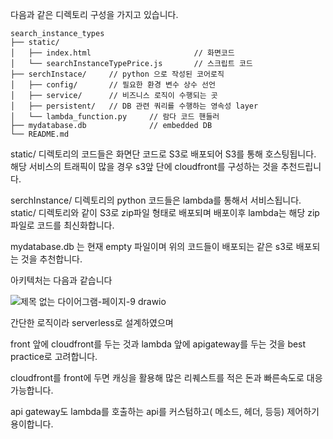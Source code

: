 다음과 같은 디렉토리 구성을 가지고 있습니다.
```
search_instance_types
├── static/
│   ├── index.html                       // 화면코드
│   └── searchInstanceTypePrice.js       // 스크립트 코드
├── serchInstace/     // python 으로 작성된 코어로직
│   ├── config/       // 필요한 환경 변수 상수 선언
│   ├── service/      // 비즈니스 로직이 수행되는 곳
│   ├── persistent/   // DB 관련 쿼리를 수행하는 영속성 layer
│   └── lambda_function.py     // 람다 코드 핸들러
├── mydatabase.db              // embedded DB
└── README.md
```

static/ 디렉토리의 코드들은 화면단 코드로 S3로 배포되어 S3를 통해 호스팅됩니다. 해당 서비스의 트래픽이 많을 경우 s3앞 단에 cloudfront를 구성하는 것을 추천드립니다.

serchInstance/ 디렉토리의 python 코드들은 lambda를 통해서 서비스됩니다. static/ 디렉토리와 같이 S3로 zip파일 형태로 배포되며 배포이후 lambda는 해당 zip파일로 코드를 최신화합니다.

mydatabase.db 는 현재 empty 파일이며 위의 코드들이 배포되는 같은 s3로 배포되는 것을 추천합니다.

아키텍처는 다음과 같습니다

![제목 없는 다이어그램-페이지-9 drawio](https://github.com/user-attachments/assets/37d80f39-c126-4e5a-b8e4-acf3ea492eac)

간단한 로직이라 serverless로 설계하였으며

front 앞에 cloudfront를 두는 것과 lambda 앞에 apigateway를 두는 것을 best practice로 고려합니다.

cloudfront를 front에 두면 캐싱을 활용해 많은 리퀘스트를 적은 돈과 빠른속도로 대응 가능합니다.

api gateway도 lambda를 호출하는 api를 커스텀하고( 메소드, 헤더, 등등) 제어하기 용이합니다.

